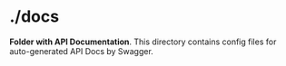 # ./docs

**Folder with API Documentation**. This directory contains config files for auto-generated API Docs by Swagger.
